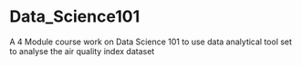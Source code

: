# Data_Science101
A 4 Module course work on Data Science 101 to use data analytical tool set to analyse the air quality index dataset
